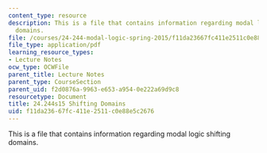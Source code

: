 ```yaml
---
content_type: resource
description: This is a file that contains information regarding modal logic shifting
  domains.
file: /courses/24-244-modal-logic-spring-2015/f11da23667fc411e2511c0e88e5c2676_MIT24_244S15_Shifting.pdf
file_type: application/pdf
learning_resource_types:
- Lecture Notes
ocw_type: OCWFile
parent_title: Lecture Notes
parent_type: CourseSection
parent_uid: f2d0876a-9963-e653-a954-0e222a69d9c8
resourcetype: Document
title: 24.244s15 Shifting Domains
uid: f11da236-67fc-411e-2511-c0e88e5c2676
---
```

This is a file that contains information regarding modal logic shifting domains.


